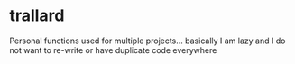 # trallard


Personal functions used for multiple projects... basically I am lazy and I do not want to re-write or have duplicate code everywhere


